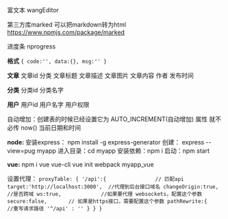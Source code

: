 富文本 wangEditor

第三方库marked 可以把markdown转为html
https://www.npmjs.com/package/marked

进度条 nprogress

**格式**
`{
   code:'',
   data:{},
   msg:''
}`

**文章**
文章id 分类 文章标题 文章描述 文章图片 文章内容 作者 发布时间

**分类**
分类id 分类名字

**用户**
用户id 用户名字 用户权限

自动增加：创建表的时候已经设置它为 AUTO_INCREMENT(自动增加) 属性 就不必传
now() 当前日期和时间


**node:**
安装express： npm install -g express-generator
创建： express --view=pug myapp
进入目录：cd myapp
安装依赖：npm i
启动：npm start

**vue:**
npm i vue vue-cli
vue init webpack myapp_vue

设置代理：
`proxyTable: {
   '/api':{                // 匹配api
      target:'http://localhost:3000',  //代理到后台接口域名
      changeOrigin:true,    //是否跨域
      ws:true,             //如果要代理 websockets，配置这个参数
      secure:false,       // 如果是https接口，需要配置这个参数
      pathRewrite:{       //重写请求路径
         '^/api' : ''
      }
   }
}`
